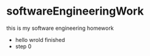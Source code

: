 # softwareEngineeringWork
this is my software engineering homework

- hello wrold finished
- step 0
